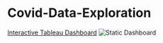 # Covid-Data-Exploration
[Interactive Tableau Dashboard](https://public.tableau.com/views/CovidVisualisation_16693055520360/Dashboard1?:language=en-GB&publish=yes&:display_count=n&:origin=viz_share_link)
![Static Dashboard](https://user-images.githubusercontent.com/33176824/204034567-7a46108f-5f49-4e1f-a6b6-4ac98b7568a8.png "Static Dashboard")
